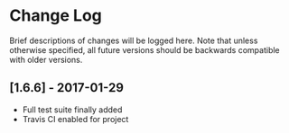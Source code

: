 # Change Log

Brief descriptions of changes will be logged here. Note that unless otherwise specified, all future versions should be backwards compatible with older versions.

## [1.6.6] - 2017-01-29
- Full test suite finally added
- Travis CI enabled for project
